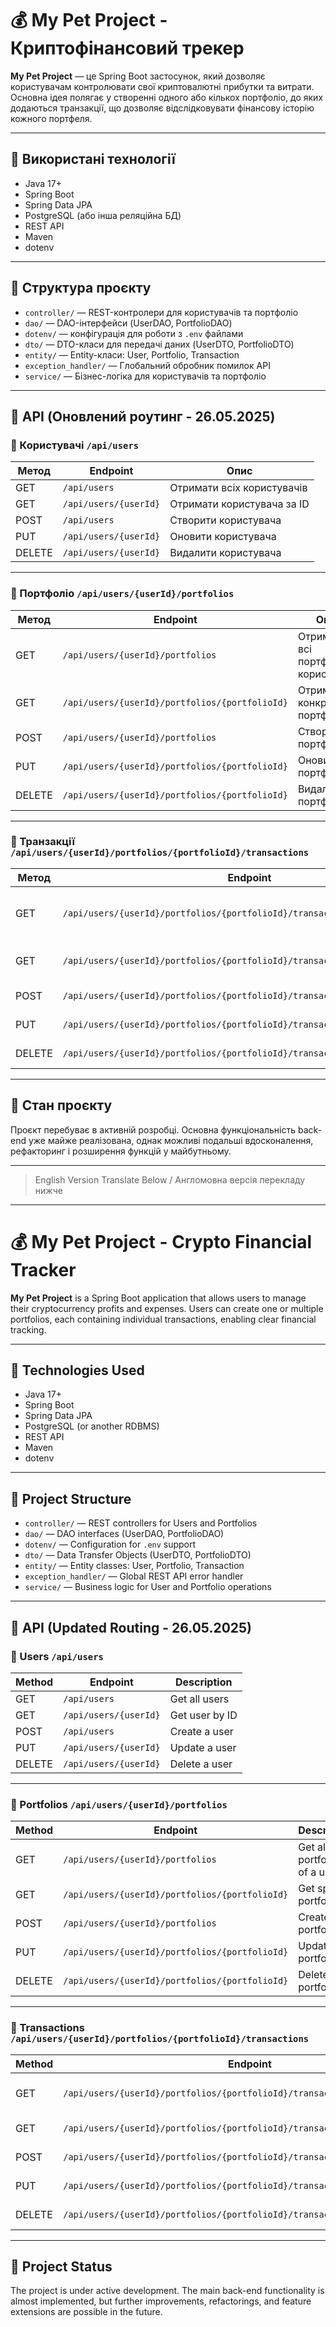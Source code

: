# 💰 My Pet Project - Криптофінансовий трекер

**My Pet Project** — це Spring Boot застосунок, який дозволяє користувачам контролювати свої криптовалютні прибутки та витрати. Основна ідея полягає у створенні одного або кількох портфоліо, до яких додаються транзакції, що дозволяє відслідковувати фінансову історію кожного портфеля.

---

## 🔧 Використані технології

- Java 17+
- Spring Boot
- Spring Data JPA
- PostgreSQL (або інша реляційна БД)
- REST API
- Maven
- dotenv

---

## 🧩 Структура проєкту

- `controller/` — REST-контролери для користувачів та портфоліо
- `dao/` — DAO-інтерфейси (UserDAO, PortfolioDAO)
- `dotenv/` — конфігурація для роботи з `.env` файлами
- `dto/` — DTO-класи для передачі даних (UserDTO, PortfolioDTO)
- `entity/` — Entity-класи: User, Portfolio, Transaction
- `exception_handler/` — Глобальний обробник помилок API
- `service/` — Бізнес-логіка для користувачів та портфоліо

---

## 🔌 API (Оновлений роутинг - 26.05.2025)

### 👤 Користувачі `/api/users`

| Метод  | Endpoint                 | Опис                     |
|--------|--------------------------|--------------------------|
| GET    | `/api/users`             | Отримати всіх користувачів |
| GET    | `/api/users/{userId}`    | Отримати користувача за ID |
| POST   | `/api/users`             | Створити користувача      |
| PUT    | `/api/users/{userId}`    | Оновити користувача       |
| DELETE | `/api/users/{userId}`    | Видалити користувача      |

---

### 💼 Портфоліо `/api/users/{userId}/portfolios`

| Метод  | Endpoint                                       | Опис                         |
|--------|------------------------------------------------|------------------------------|
| GET    | `/api/users/{userId}/portfolios`               | Отримати всі портфоліо користувача |
| GET    | `/api/users/{userId}/portfolios/{portfolioId}`| Отримати конкретне портфоліо |
| POST   | `/api/users/{userId}/portfolios`               | Створити портфоліо           |
| PUT    | `/api/users/{userId}/portfolios/{portfolioId}`| Оновити портфоліо            |
| DELETE | `/api/users/{userId}/portfolios/{portfolioId}`| Видалити портфоліо           |

---

### 💸 Транзакції `/api/users/{userId}/portfolios/{portfolioId}/transactions`

| Метод  | Endpoint                                                        | Опис                          |
|--------|-----------------------------------------------------------------|-------------------------------|
| GET    | `/api/users/{userId}/portfolios/{portfolioId}/transactions`     | Отримати всі транзакції портфеля |
| GET    | `/api/users/{userId}/portfolios/{portfolioId}/transactions/{transactionId}` | Отримати конкретну транзакцію |
| POST   | `/api/users/{userId}/portfolios/{portfolioId}/transactions`     | Створити транзакцію           |
| PUT    | `/api/users/{userId}/portfolios/{portfolioId}/transactions/{transactionId}` | Оновити транзакцію            |
| DELETE | `/api/users/{userId}/portfolios/{portfolioId}/transactions/{transactionId}` | Видалити транзакцію           |

---

## 📌 Стан проєкту

Проєкт перебуває в активній розробці. Основна функціональність back-end уже майже реалізована, однак можливі подальші вдосконалення, рефакторинг і розширення функцій у майбутньому.

---

> English Version Translate Below / Англомовна версія перекладу нижче

---

# 💰 My Pet Project - Crypto Financial Tracker

**My Pet Project** is a Spring Boot application that allows users to manage their cryptocurrency profits and expenses. Users can create one or multiple portfolios, each containing individual transactions, enabling clear financial tracking.

---

## 🔧 Technologies Used

- Java 17+
- Spring Boot
- Spring Data JPA
- PostgreSQL (or another RDBMS)
- REST API
- Maven
- dotenv

---

## 🧩 Project Structure

- `controller/` — REST controllers for Users and Portfolios
- `dao/` — DAO interfaces (UserDAO, PortfolioDAO)
- `dotenv/` — Configuration for `.env` support
- `dto/` — Data Transfer Objects (UserDTO, PortfolioDTO)
- `entity/` — Entity classes: User, Portfolio, Transaction
- `exception_handler/` — Global REST API error handler
- `service/` — Business logic for User and Portfolio operations

---

## 🔌 API (Updated Routing - 26.05.2025)

### 👤 Users `/api/users`

| Method | Endpoint                | Description               |
|--------|-------------------------|---------------------------|
| GET    | `/api/users`           | Get all users             |
| GET    | `/api/users/{userId}`  | Get user by ID            |
| POST   | `/api/users`           | Create a user             |
| PUT    | `/api/users/{userId}`  | Update a user             |
| DELETE | `/api/users/{userId}`  | Delete a user             |

---

### 💼 Portfolios `/api/users/{userId}/portfolios`

| Method | Endpoint                                        | Description               |
|--------|------------------------------------------------|---------------------------|
| GET    | `/api/users/{userId}/portfolios`               | Get all portfolios of a user |
| GET    | `/api/users/{userId}/portfolios/{portfolioId}`| Get specific portfolio    |
| POST   | `/api/users/{userId}/portfolios`               | Create a portfolio        |
| PUT    | `/api/users/{userId}/portfolios/{portfolioId}`| Update a portfolio        |
| DELETE | `/api/users/{userId}/portfolios/{portfolioId}`| Delete a portfolio        |

---

### 💸 Transactions `/api/users/{userId}/portfolios/{portfolioId}/transactions`

| Method | Endpoint                                                         | Description              |
|--------|------------------------------------------------------------------|--------------------------|
| GET    | `/api/users/{userId}/portfolios/{portfolioId}/transactions`     | Get all portfolio transactions |
| GET    | `/api/users/{userId}/portfolios/{portfolioId}/transactions/{transactionId}` | Get specific transaction |
| POST   | `/api/users/{userId}/portfolios/{portfolioId}/transactions`     | Create a transaction     |
| PUT    | `/api/users/{userId}/portfolios/{portfolioId}/transactions/{transactionId}` | Update a transaction     |
| DELETE | `/api/users/{userId}/portfolios/{portfolioId}/transactions/{transactionId}` | Delete a transaction     |

---

## 📌 Project Status

The project is under active development. The main back-end functionality is almost implemented, but further improvements, refactorings, and feature extensions are possible in the future.
